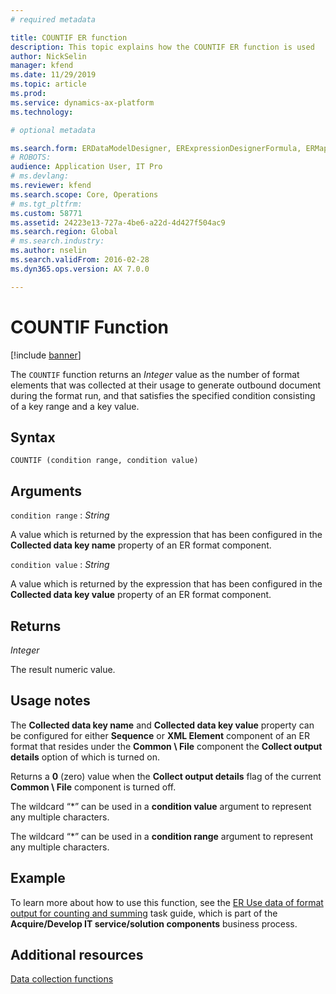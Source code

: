 ```yaml
---
# required metadata

title: COUNTIF ER function
description: This topic explains how the COUNTIF ER function is used
author: NickSelin
manager: kfend
ms.date: 11/29/2019
ms.topic: article
ms.prod: 
ms.service: dynamics-ax-platform
ms.technology: 

# optional metadata

ms.search.form: ERDataModelDesigner, ERExpressionDesignerFormula, ERMappedFormatDesigner, ERModelMappingDesigner
# ROBOTS: 
audience: Application User, IT Pro
# ms.devlang: 
ms.reviewer: kfend
ms.search.scope: Core, Operations
# ms.tgt_pltfrm: 
ms.custom: 58771
ms.assetid: 24223e13-727a-4be6-a22d-4d427f504ac9
ms.search.region: Global
# ms.search.industry: 
ms.author: nselin
ms.search.validFrom: 2016-02-28
ms.dyn365.ops.version: AX 7.0.0

---
```


# <a name="COUNTIF">COUNTIF Function</a>

[!include [banner](../includes/banner.md)]

The `COUNTIF` function returns an *Integer* value as the number of format elements that was collected at their usage to generate outbound document during the format run, and that satisfies the specified condition consisting of a key range and a key value.

## Syntax

```
COUNTIF (condition range, condition value)
```

## Arguments

`condition range` : *String*

A value which is returned by the expression that has been configured in the **Collected data key name** property of an ER format component.

`condition value` : *String*

A value which is returned by the expression that has been configured in the **Collected data key value** property of an ER format component.

## Returns

*Integer*

The result numeric value.

## Usage notes

The **Collected data key name** and **Collected data key value** property can be configured for either **Sequence** or **XML Element** component of an ER format that resides under the **Common \\ File** component the **Collect output
details** option of which is turned on.

Returns a **0** (zero) value when the **Collect output details** flag of the current **Common \\ File** component is turned off.

The wildcard “\*” can be used in a **condition value** argument to represent any multiple characters.

The wildcard “\*” can be used in a **condition range** argument to represent any multiple characters.

## Example

To learn more about how to use this function, see the [ER Use data of format output for counting and summing](tasks/er-format-counting-summing-1.md) task guide, which is part of the **Acquire/Develop IT service/solution components**
business process.

## Additional resources

[Data collection functions](er-functions-category-data-collection.md)
